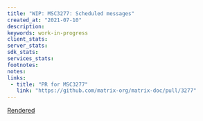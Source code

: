 ```yaml
---
title: "WIP: MSC3277: Scheduled messages"
created_at: "2021-07-10"
description:
keywords: work-in-progress
client_stats:
server_stats:
sdk_stats:
services_stats:
footnotes:
notes:
links:
 - title: "PR for MSC3277"
   link: "https://github.com/matrix-org/matrix-doc/pull/3277"
---
```

[Rendered](https://github.com/matrix-org/matrix-doc/blob/matthew/msc3277/proposals/3277-scheduled-messages.md)
